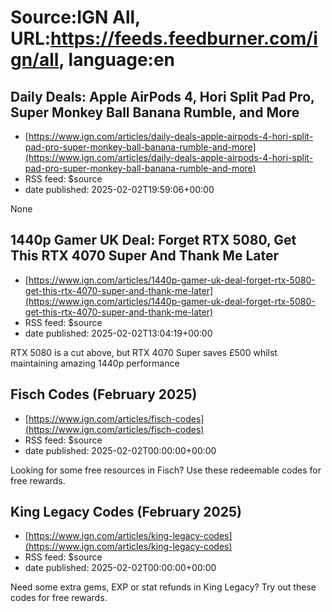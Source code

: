 # Source:IGN All, URL:https://feeds.feedburner.com/ign/all, language:en

## Daily Deals: Apple AirPods 4, Hori Split Pad Pro, Super Monkey Ball Banana Rumble, and More
 - [https://www.ign.com/articles/daily-deals-apple-airpods-4-hori-split-pad-pro-super-monkey-ball-banana-rumble-and-more](https://www.ign.com/articles/daily-deals-apple-airpods-4-hori-split-pad-pro-super-monkey-ball-banana-rumble-and-more)
 - RSS feed: $source
 - date published: 2025-02-02T19:59:06+00:00

None

## 1440p Gamer UK Deal: Forget RTX 5080, Get This RTX 4070 Super And Thank Me Later
 - [https://www.ign.com/articles/1440p-gamer-uk-deal-forget-rtx-5080-get-this-rtx-4070-super-and-thank-me-later](https://www.ign.com/articles/1440p-gamer-uk-deal-forget-rtx-5080-get-this-rtx-4070-super-and-thank-me-later)
 - RSS feed: $source
 - date published: 2025-02-02T13:04:19+00:00

RTX 5080 is a cut above, but RTX 4070 Super saves £500 whilst maintaining amazing 1440p performance

## Fisch Codes (February 2025)
 - [https://www.ign.com/articles/fisch-codes](https://www.ign.com/articles/fisch-codes)
 - RSS feed: $source
 - date published: 2025-02-02T00:00:00+00:00

Looking for some free resources in Fisch? Use these redeemable codes for free rewards.

## King Legacy Codes (February 2025)
 - [https://www.ign.com/articles/king-legacy-codes](https://www.ign.com/articles/king-legacy-codes)
 - RSS feed: $source
 - date published: 2025-02-02T00:00:00+00:00

Need some extra gems, EXP or stat refunds in King Legacy? Try out these codes for free rewards.

